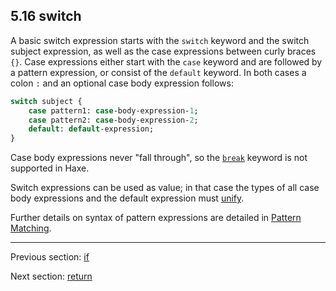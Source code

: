 ## 5.16 switch

A basic switch expression starts with the `switch` keyword and the switch subject expression, as well as the case expressions between curly braces `{}`. Case expressions either start with the `case` keyword and are followed by a pattern expression, or consist of the `default` keyword. In both cases a colon `:` and an optional case body expression follows:

```haxe
switch subject {
	case pattern1: case-body-expression-1;
	case pattern2: case-body-expression-2;
	default: default-expression;
}
```

Case body expressions never "fall through", so the [`break`](expression-break.md) keyword is not supported in Haxe.

Switch expressions can be used as value; in that case the types of all case body expressions and the default expression must [unify](type-system-unification.md).

Further details on syntax of pattern expressions are detailed in [Pattern Matching](lf-pattern-matching.md).

---

Previous section: [if](expression-if.md)

Next section: [return](expression-return.md)